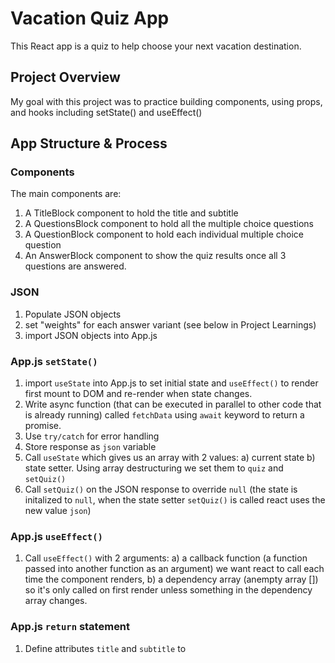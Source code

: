 # Vacation Quiz App

This React app is a quiz to help choose your next vacation destination. 


## Project Overview

My goal with this project was to practice building components, using props, and hooks including setState() and useEffect()


## App Structure & Process

### Components
The main components are: 
1. A TitleBlock component to hold the title and subtitle
2. A QuestionsBlock component to hold all the multiple choice questions
3. A QuestionBlock component to hold each individual multiple choice question 
3. An AnswerBlock component to show the quiz results once all 3 questions are answered.

### JSON
1. Populate JSON objects 
2. set "weights" for each answer variant (see below in Project Learnings)  
3. import JSON objects into App.js 

### App.js `setState()`
1. import `useState` into App.js to set initial state and `useEffect()` to render first mount to DOM and re-render when state changes. 
2. Write async function (that can be executed in parallel to other code that is already running) called `fetchData` using `await` keyword to return a promise.
3. Use `try/catch` for error handling
4. Store response as `json` variable
5. Call `useState` which gives us an array with 2 values: a) current state b) state setter. Using array destructuring we set them to `quiz` and `setQuiz()`
6. Call `setQuiz()` on the JSON response to override `null` (the state is initalized to `null`, when the state setter `setQuiz()` is called react uses the new value `json`)

### App.js `useEffect()`
1. Call `useEffect()` with 2 arguments: 
    a) a callback function (a function passed into another function as an argument) we want react to call each time the component renders, 
    b) a dependency array (anempty array []) so it's only called on first render unless something in the dependency array changes.

### App.js `return` statement
1. Define attributes `title` and `subtitle` to <Title/> component element as JSX
2. Use optional chaining so if `quiz` doesn't evaluate it returns undefined (see Project Learnings)
2. Map `quiz.content` (if `quiz` exists) array to render data to <QuestionBlocks/> and define `key` and `quizItem` attributes 
3. `key` keeps track of the order of items when mapped and between renders

### TitleBlock
1. Pass destrictured `props` of `{title, subtitle}` into `Title` component 
2. Return a <div> with an <h1> element of `{title}` and a <p> elents of `{subtitle}` 

### QuestionsBlock
1. Pass `props` `{quizItem}` into `QuestionsBlock` component 
Return a <div> with an <h1> element of `{quizItem.text}` to display multiple choice question titles.
2. Map `quizItem.question` to display each indivdual multiple choice question in imported <QuestionBlock/>
3. Add `key`, `question`, and `id` attributes to  <QuestionBlock/>

### QuestionBlock
1. Pass destructured `props` `{id, question}` into `QuestionBlock` component 
2. Return <button> element containing clickable image `{question.image}`, text `{question.text}`,and linked image credit `{question.credit}`
3. set `tabIndex` to `"-1"` in <a> element so user can't tab inside of button 

### QuizContext
#### Part 1 - App.js
1. Import `{ createContext }` to `QuizContext` provider component to pass answer object (including `answers`and `setAnswers`) down the chain so it is accessible to all children
2. Import `{ QuizContext }` into `App.js`
3. Call `useState()` hook to set `{answers, setAnswers}`
4. Wrap `App.js` `return` statement in <QuizContext.Provider> to pass down `answers` and `setAnswers()` as props to all children
#### Part 2 - QuestionBlock.js
1. Import `{ QuizContext }` into `QuestionBlock.jsx` to pass in `setAnswers` for `onClick` attribute
2. Destructure `QuizContext` with `useEffect()` hook (`useContext()`) to pull out `setAnswers()`
3. `onClick` `setAnswers()` is called and the new answer is added to existing `answers` object with an id
### Part 3 - App.js `useEffect()`
1. `answers` is passed to `App.js` by `QuizContext` for use in the `useEffect()` hook 
2. Call `useEffect()` hook to `setTravelSuggestion` and re-run when values in `quiz` or `answers` objects change

?????

3. If `quiz` does not exist, return
4. Once `quiz` exists 


### useEffect() hook in App.js

3. set variables to see when all 3 multiple choice questions have been answered:  
//map content array for id's
    const questionIds = quiz.content.map((item) => item.id);
    //Object.keys converts answers object to an array
    //if length is greater than or equal to questionIds length set 
    const hasCompleted = Object.keys(answers).length >= questionIds.length;
4. Now that we have confrimed all answers are in the object we can calculate weighted answers to return final travel recommendation
5. //set State for scoredSuggestions
  const [travelSuggestion, setTravelSuggestion] = useState(null);
6. Add weights to JSON to dteremine answer in scalable way (instead of listing 60 combinations)
7. ......

### AnswerBlock

in app.js  if travelSuggestion is false (no travelSuggestion set) don't show AnswerBlock 


## Project Learnings

### Importing JSON objects into App.js

This was my first experience with importing a JSON file into App.js. Here's how I did it: 

add script to pakcage.json "start:backend": "npx json-server --watch db.json --port 8000" then run command $npm i json-server
put JSON object as value on new object with teh key: "quiz"
run command $npm run start:backend
can now view JSON at http://localhost:8000/quiz

I understand it should also work in the public folder, however,this isn't ideal for production builds. 

### Learning Optional Chaining `(?.)`

I initially didn't include the optional chaining operator and my code was throwing errors when I tried to `.map()` `quiz` before the promise returned.

I learned that I needed to specify conditional (`quiz &&`) so that it is only mapping when the quiz promise is returned from the async function. Before it returns the function will now evaluate to `undefined` instead of throwing an error. 

A benefit of optional chaining, is reduces the number of if statements we need. 

reference: https://developer.mozilla.org/en-US/docs/Web/JavaScript/Reference/Operators/Optional_chaining

### Learning `CreateContext` 
(reference https://www.w3schools.com/react/react_usecontext.asp)
allows us to pass down and use data in any component without using props. Providing component (provider) passes variable (answers-- an empty array) down the chain so it is accessible to all children

### Learning about weighted JSON objects 

## Conclusion ???


## What's Next
1. Make site responsive 
2. Disable question after selection
3. Additional styling


